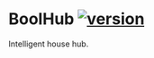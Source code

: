 # BoolHub [![version](https://img.shields.io/badge/version-0.5.0-blue.svg)](https://semver.org)
Intelligent house hub.
